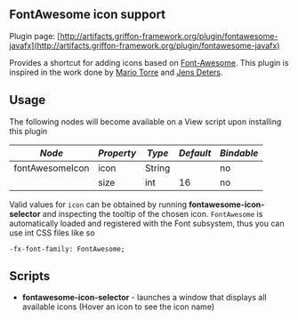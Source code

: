 
FontAwesome icon support
------------------------

Plugin page: [http://artifacts.griffon-framework.org/plugin/fontawesome-javafx](http://artifacts.griffon-framework.org/plugin/fontawesome-javafx)


Provides a shortcut for adding icons based on [Font-Awesome][1]. This plugin is
inspired in the work done by [Mario Torre][2] and [Jens Deters][3].

Usage
-----

The following nodes will become available on a View script upon installing this
plugin

| *Node*          | *Property* | *Type* | *Default*   | *Bindable* |
| --------------- | ---------- | ------ | ----------- | ---------- |
| fontAwesomeIcon | icon       | String |             | no         |
|                 | size       | int    | 16          | no         |

Valid values for `icon` can be obtained by running **fontawesome-icon-selector**
and inspecting the tooltip of the chosen icon. `FontAwesome` is automatically
loaded and registered with the Font subsystem, thus you can use int CSS files
like so

    -fx-font-family: FontAwesome;

Scripts
-------

 * **fontawesome-icon-selector** - launches a window that displays all available
 icons (Hover an icon to see the icon name)

[1]: http://fortawesome.github.io/Font-Awesome/
[2]: http://www.jroller.com/neugens/entry/font_awesome
[3]: http://www.jensd.de/wordpress/?p=132


